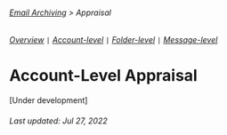 ###### [Email Archiving](../README.md) > Appraisal
###### [Overview](overview.md) `|` [Account-level](account-level-appraisal.md) `|` [Folder-level](folder-level-appraial.md) `|` [Message-level](message-level-appraisal.md)

# Account-Level Appraisal
[Under development]


###### Last updated: Jul 27, 2022
